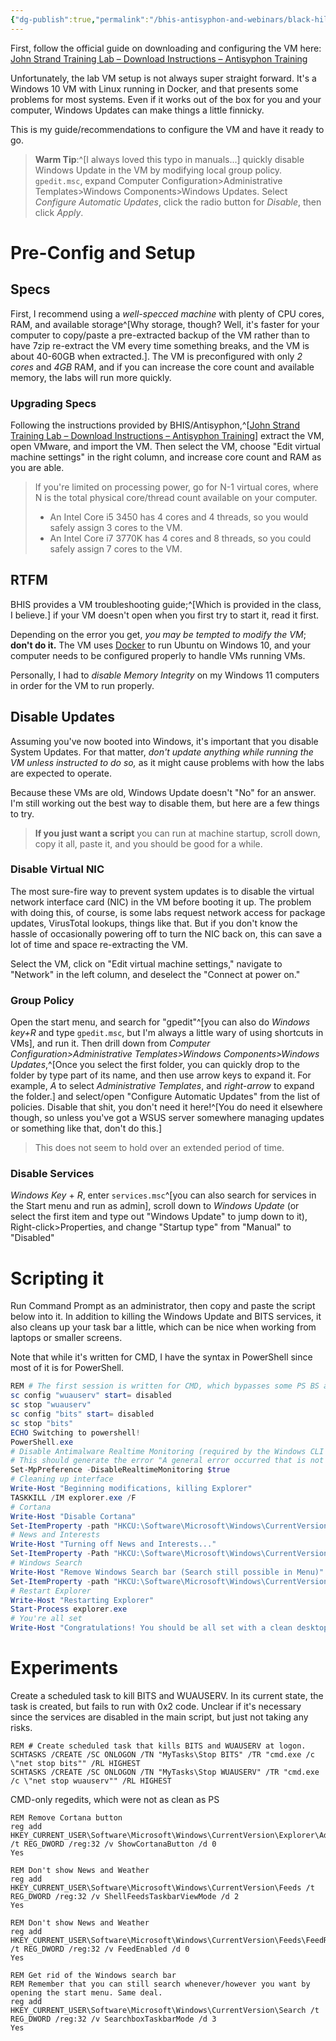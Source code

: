 ```yaml
---
{"dg-publish":true,"permalink":"/bhis-antisyphon-and-webinars/black-hills-soc-core/labs/00-bhis-socc-lab-config/"}
---
```


First, follow the official guide on downloading and configuring the VM here: [John Strand Training Lab – Download Instructions – Antisyphon Training](https://www.antisyphontraining.com/john-strand-training-lab-download-instructions/)

Unfortunately, the lab VM setup is not always super straight forward. It's a Windows 10 VM with Linux running in Docker, and that presents some problems for most systems. Even if it works out of the box for you and your computer, Windows Updates can make things a little finnicky.

This is my guide/recommendations to configure the VM and have it ready to go.

> **Warm Tip**:^[I always loved this typo in manuals...] quickly disable Windows Update in the VM by modifying local group policy. `gpedit.msc`, expand Computer Configuration>Administrative Templates>Windows Components>Windows Updates.
> Select *Configure Automatic Updates*, click the radio button for *Disable*, then click *Apply*.

# Pre-Config and Setup
## Specs
First, I recommend using a *well-specced machine* with plenty of CPU cores, RAM, and available storage^[Why storage, though? Well, it's faster for your computer to copy/paste a pre-extracted backup of the VM rather than to have 7zip re-extract the VM every time something breaks, and the VM is about 40-60GB when extracted.]. The VM is preconfigured with only *2 cores* and *4GB* RAM, and if you can increase the core count and available memory, the labs will run more quickly.

### Upgrading Specs
Following the instructions provided by BHIS/Antisyphon,^[[John Strand Training Lab – Download Instructions – Antisyphon Training](https://www.antisyphontraining.com/john-strand-training-lab-download-instructions/)] extract the VM, open VMware, and import the VM. Then select the VM, choose "Edit virtual machine settings" in the right column, and increase core count and RAM as you are able.

> If you're limited on processing power, go for N-1 virtual cores, where N is the total physical core/thread count available on your computer.
> - An Intel Core i5 3450 has 4 cores and 4 threads, so you would safely assign 3 cores to the VM.
> - An Intel Core i7 3770K has 4 cores and 8 threads, so you could safely assign 7 cores to the VM.

## RTFM
BHIS provides a VM troubleshooting guide;^[Which is provided in the class, I believe.] if your VM doesn't open when you first try to start it, read it first. 

Depending on the error you get, *you may be tempted to modify the VM*; **don't do it.** The VM uses [Docker](https://www.docker.com/) to run Ubuntu on Windows 10, and your computer needs to be configured properly to handle VMs running VMs. 

Personally, I had to *disable Memory Integrity* on my Windows 11 computers in order for the VM to run properly.
## Disable Updates
Assuming you've now booted into Windows, it's important that you disable System Updates. For that matter, *don't update anything while running the VM unless instructed to do so,* as it might cause problems with how the labs are expected to operate.

Because these VMs are old, Windows Update doesn't "No" for an answer. I'm still working out the best way to disable them, but here are a few things to try.

> **If you just want a script** you can run at machine startup, scroll down, copy it all, paste it, and you should be good for a while.

### Disable Virtual NIC
The most sure-fire way to prevent system updates is to disable the virtual network interface card (NIC) in the VM before booting it up. The problem with doing this, of course, is some labs request network access for package updates, VirusTotal lookups, things like that. But if you don't know the hassle of occasionally powering off to turn the NIC back on, this can save a lot of time and space re-extracting the VM.

Select the VM, click on "Edit virtual machine settings," navigate to "Network" in the left column, and deselect the "Connect at power on."

### Group Policy
Open the start menu, and search for "gpedit"^[you can also do *Windows key+R* and type `gpedit.msc`, but I'm always a little wary of using shortcuts in VMs], and run it. Then drill down from *Computer Configuration>Administrative Templates>Windows Components>Windows Updates*,^[Once you select the first folder, you can quickly drop to the folder by type part of its name, and then use arrow keys to expand it. For example, *A* to select *Administrative Templates*, and *right-arrow* to expand the folder.] and select/open "Configure Automatic Updates" from the list of policies. Disable that shit, you don't need it here!^[You do need it elsewhere though, so unless you've got a WSUS server somewhere managing updates or something like that, don't do this.]

> This does not seem to hold over an extended period of time.

### Disable Services
*Windows Key* + *R*, enter `services.msc`^[you can also search for services in the Start menu and run as admin], scroll down to *Windows Update* (or select the first item and type out "Windows Update" to jump down to it), Right-click>Properties, and change "Startup type" from "Manual" to "Disabled"


# Scripting it
Run Command Prompt as an administrator, then copy and paste the script below into it. In addition to killing the Windows Update and BITS services, it also cleans up your task bar a little, which can be nice when working from laptops or smaller screens.

Note that while it's written for CMD, I have the syntax in PowerShell since most of it is for PowerShell. 

```PowerShell
REM # The first session is written for CMD, which bypasses some PS BS around services.
sc config "wuauserv" start= disabled
sc stop "wuauserv"
sc config "bits" start= disabled
sc stop "bits"
ECHO Switching to powershell!
PowerShell.exe
# Disable Antimalware Realtime Monitoring (required by the Windows CLI Lab)
# This should generate the error "A general error occurred that is not covered by a more specific error code", and means realtime monitoring is already disabled.
Set-MpPreference -DisableRealtimeMonitoring $true
# Cleaning up interface
Write-Host "Beginning modifications, killing Explorer"
TASKKILL /IM explorer.exe /F
# Cortana
Write-Host "Disable Cortana"
Set-ItemProperty -path "HKCU:\Software\Microsoft\Windows\CurrentVersion\Explorer\Advanced" -Name "ShowCortanaButton" -Type DWord -Value 0
# News and Interests
Write-Host "Turning off News and Interests..."
Set-ItemProperty -Path "HKCU:\Software\Microsoft\Windows\CurrentVersion\Feeds" -Name "ShellFeedsTaskbarViewMode" -Type DWord -Value 2
# Windows Search
Write-Host "Remove Windows Search bar (Search still possible in Menu)"
Set-ItemProperty -path "HKCU:\Software\Microsoft\Windows\CurrentVersion\Search" -Name "SearchboxTaskbarMode" -Type DWord -Value 3
# Restart Explorer
Write-Host "Restarting Explorer"
Start-Process explorer.exe
# You're all set
Write-Host "Congratulations! You should be all set with a clean desktop and fine experience for labbing. Hack it!"

```



# Experiments
Create a scheduled task to kill BITS and WUAUSERV.
In its current state, the task is created, but fails to run with 0x2 code.
Unclear if it's necessary since the services are disabled in the main script, but just not taking any risks.
```CMD
REM # Create scheduled task that kills BITS and WUAUSERV at logon.
SCHTASKS /CREATE /SC ONLOGON /TN "MyTasks\Stop BITS" /TR "cmd.exe /c \"net stop bits"" /RL HIGHEST
SCHTASKS /CREATE /SC ONLOGON /TN "MyTasks\Stop WUAUSERV" /TR "cmd.exe /c \"net stop wuauserv"" /RL HIGHEST

```


CMD-only regedits, which were not as clean as PS
```
REM Remove Cortana button
reg add HKEY_CURRENT_USER\Software\Microsoft\Windows\CurrentVersion\Explorer\Advanced /t REG_DWORD /reg:32 /v ShowCortanaButton /d 0
Yes

REM Don't show News and Weather
reg add HKEY_CURRENT_USER\Software\Microsoft\Windows\CurrentVersion\Feeds /t REG_DWORD /reg:32 /v ShellFeedsTaskbarViewMode /d 2
Yes

REM Don't show News and Weather
reg add HKEY_CURRENT_USER\Software\Microsoft\Windows\CurrentVersion\Feeds\FeedRepositorySate /t REG_DWORD /reg:32 /v FeedEnabled /d 0
Yes

REM Get rid of the Windows search bar
REM Remember that you can still search whenever/however you want by opening the start menu. Same deal.
reg add HKEY_CURRENT_USER\Software\Microsoft\Windows\CurrentVersion\Search /t REG_DWORD /reg:32 /v SearchboxTaskbarMode /d 3
Yes

```